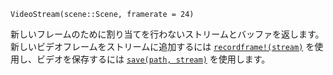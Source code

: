 ```
VideoStream(scene::Scene, framerate = 24)
```

新しいフレームのために割り当てを行わないストリームとバッファを返します。新しいビデオフレームをストリームに追加するには [`recordframe!(stream)`](@ref) を使用し、ビデオを保存するには [`save(path, stream)`](@ref) を使用します。
